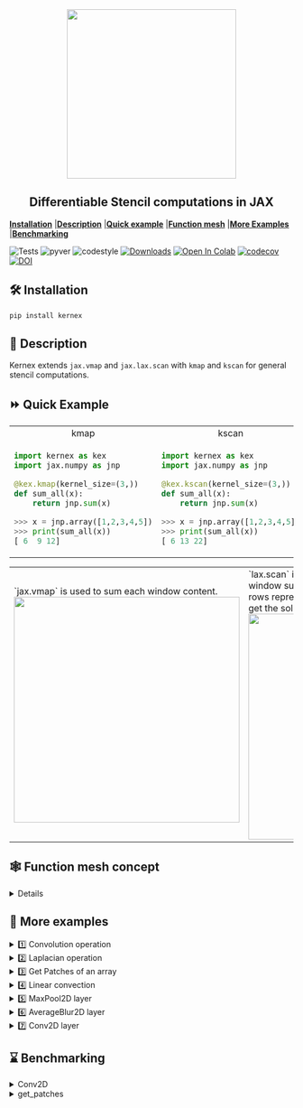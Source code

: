 <div align = "center">
<img  width=300px src="assets/kernexlogo.svg" align="center">
</div>

<h2 align="center">Differentiable Stencil computations in JAX </h2>

[**Installation**](#Installation)
|[**Description**](#Description)
|[**Quick example**](#QuickExample)
|[**Function mesh**](#FunctionMesh)
|[**More Examples**](#MoreExamples)
|[**Benchmarking**](#Benchmarking)

![Tests](https://github.com/ASEM000/kernex/actions/workflows/tests.yml/badge.svg)
![pyver](https://img.shields.io/badge/python-3.7%203.8%203.9%203.10-red)
![codestyle](https://img.shields.io/badge/codestyle-black-lightgrey)
[![Downloads](https://pepy.tech/badge/kernex)](https://pepy.tech/project/kernex)
[![Open In Colab](https://colab.research.google.com/assets/colab-badge.svg)](https://colab.research.google.com/drive/14UEqKzIyZsDzQ9IMeanvztXxbbbatTYV?usp=sharing)
[![codecov](https://codecov.io/gh/ASEM000/kernex/branch/main/graph/badge.svg?token=3KLL24Z94I)](https://codecov.io/gh/ASEM000/kernex)
[![DOI](https://zenodo.org/badge/512400616.svg)](https://zenodo.org/badge/latestdoi/512400616)

## 🛠️ Installation<a id="Installation"></a>

```python
pip install kernex
```

## 📖 Description<a id="Description"></a>

Kernex extends `jax.vmap` and `jax.lax.scan` with `kmap` and `kscan` for general stencil computations.

## ⏩ Quick Example <a id="QuickExample">

<div align="center">
<table>
<tr>
<td width="50%" align="center" > kmap </td> <td align="center" > kscan </td>
</tr>
<tr>
<td>

```python
import kernex as kex 
import jax.numpy as jnp 

@kex.kmap(kernel_size=(3,))
def sum_all(x):
    return jnp.sum(x)

>>> x = jnp.array([1,2,3,4,5])
>>> print(sum_all(x))
[ 6  9 12]
```
</td>
<td>
    
```python
import kernex as kex 
import jax.numpy as jnp 

@kex.kscan(kernel_size=(3,))
def sum_all(x):
    return jnp.sum(x)

>>> x = jnp.array([1,2,3,4,5])
>>> print(sum_all(x))
[ 6 13 22]

```
</td>
</tr>
</table>

<table>
<tr>
<td width="50%">
`jax.vmap` is used to sum each window content.
<img src="assets/kmap_sum.png" width=400px>
</td>
<td>
`lax.scan` is used to update the array and the window sum is calculated sequentially.
the first three rows represents the three sequential steps used to get the solution in the last row.

<img align="center" src="assets/kscan_sum.png" width=400px>
</td>
</tr>
</table>
</div>


## 🕸️ Function mesh concept <a id="FunctionMesh">
<details>

The objective is to apply `f(x) = x^2  at index=0  and f(x) = x^3 at  index=(1,10)`

To achieve the following operation with `jax.lax.switch` , we need a list of 10 functions correspoing to each cell of the example array.
For this reason , kernex adopts a modified version of `jax.lax.switch` to reduce the number of branches required.

```python
# function applies x^2 at boundaries, and applies x^3 to to the interior

        ┌─────┬─────┬─────┬─────┬─────┬─────┬─────┬─────┬─────┬─────┐
  f =   │ x^2 │ x^3 │ x^3 │ x^3 │ x^3 │ x^3 │ x^3 │ x^3 │ x^3 │ x^3 │
        └─────┴─────┴─────┴─────┴─────┴─────┴─────┴─────┴─────┴─────┘

        ┌─────┬─────┬─────┬─────┬─────┬─────┬─────┬─────┬─────┬─────┐
 f(     │  1  │  2  │  3  │  4  │  5  │  6  │  7  │  8  │  9  │ 10  │ ) =
        └─────┴─────┴─────┴─────┴─────┴─────┴─────┴─────┴─────┴─────┘
        ┌─────┬─────┬─────┬─────┬─────┬─────┬─────┬─────┬─────┬─────┐
        │  1  │  8  │  27 │  64 │ 125 │ 216 │ 343 │ 512 │ 729 │1000 │
        └─────┴─────┴─────┴─────┴─────┴─────┴─────┴─────┴─────┴─────┘

# Gradient of this function
        ┌─────┬─────┬─────┬─────┬─────┬─────┬─────┬─────┬─────┬─────┐
df/dx = │ 2x  │3x^2 │3x^2 │3x^2 │3x^2 │3x^2 │3x^2 │3x^2 │3x^2 │3x^2 │
        └─────┴─────┴─────┴─────┴─────┴─────┴─────┴─────┴─────┴─────┘


        ┌─────┬─────┬─────┬─────┬─────┬─────┬─────┬─────┬─────┬─────┐
 df/dx( │  1  │  2  │  3  │  4  │  5  │  6  │  7  │  8  │  9  │ 10  │ ) =
        └─────┴─────┴─────┴─────┴─────┴─────┴─────┴─────┴─────┴─────┘
        ┌─────┬─────┬─────┬─────┬─────┬─────┬─────┬─────┬─────┬─────┐
        │  2  │  12 │ 27  │  48 │ 75  │ 108 │ 147 │ 192 │ 243 │ 300 │
        └─────┴─────┴─────┴─────┴─────┴─────┴─────┴─────┴─────┴─────┘
````

<div align ="center">
<table>
<tr>
<td> Function mesh </td> <td> Array equivalent </td>
</tr>
<tr>
<td>

```python
F = kex.kmap(kernel_size=(1,))
F[0] = lambda x:x[0]**2
F[1:] = lambda x:x[0]**3





array = jnp.arange(1,11).astype('float32')
print(F(array))
>>> [1., 8., 27., 64., 125.,
... 216., 343., 512., 729., 1000.]

print(jax.grad(lambda x:jnp.sum(F(x)))(array))
>>> [2.,12.,27.,48.,75.,
... 108.,147.,192.,243.,300.]

```

</td>
<td>

```python
def F(x):
    f1 = lambda x:x**2
    f2 = lambda x:x**3
    x = x.at[0].set(f1(x[0]))
    x = x.at[1:].set(f2(x[1:]))
    return x

array = jnp.arange(1,11).astype('float32')
print(F(array))
>>> [1., 8., 27., 64., 125.,
... 216., 343., 512., 729., 1000.]

print(jax.grad(lambda x: jnp.sum(F(x)))(array))
>>> [2.,12.,27.,48.,75.,
... 108.,147.,192.,243.,300.]
```

</td>
</tr>
</table>

Additionally , we can combine the function mesh concept with stencil computation for scientific computing.
See Linear convection in **More examples** section

</div>

</details>

## 🔢 More examples<a id="MoreExamples"></a>


<details>
<summary>1️⃣ Convolution operation</summary>

```python
import jax
import jax.numpy as jnp
import kernex as kex

@jax.jit
@kex.kmap(
    kernel_size= (3,3,3),
    padding = ('valid','same','same'))
def kernex_conv2d(x,w):
    # JAX channel first conv2d with 3x3x3 kernel_size 
    return jnp.sum(x*w)
````
</details>

<details>
<summary>2️⃣ Laplacian operation</summary>

```python
# see also
# https://numba.pydata.org/numba-doc/latest/user/stencil.html#basic-usage
import jax
import jax.numpy as jnp
import kernex as kex

@kex.kmap(
    kernel_size=(3,3),
    padding= 'valid',
    relative=True) # `relative`= True enables relative indexing
def laplacian(x):
    return ( 0*x[1,-1]  + 1*x[1,0]   + 0*x[1,1] +
             1*x[0,-1]  +-4*x[0,0]   + 1*x[0,1] +
             0*x[-1,-1] + 1*x[-1,0]  + 0*x[-1,1] )

# apply laplacian
>>> print(laplacian(jnp.ones([10,10])))
DeviceArray(
    [[0., 0., 0., 0., 0., 0., 0., 0.],
    [0., 0., 0., 0., 0., 0., 0., 0.],
    [0., 0., 0., 0., 0., 0., 0., 0.],
    [0., 0., 0., 0., 0., 0., 0., 0.],
    [0., 0., 0., 0., 0., 0., 0., 0.],
    [0., 0., 0., 0., 0., 0., 0., 0.],
    [0., 0., 0., 0., 0., 0., 0., 0.],
    [0., 0., 0., 0., 0., 0., 0., 0.]], dtype=float32)

```

</details>

<details><summary>3️⃣ Get Patches of an array</summary>

```python
import jax
import jax.numpy as jnp
import kernex as kex

@kex.kmap(kernel_size=(3,3),relative=True)
def identity(x):
    # similar to numba.stencil
    # this function returns the top left cell in the padded/unpadded kernel view
    # or center cell if `relative`=True
    return x[0,0]

# unlike numba.stencil , vector output is allowed in kernex
# this function is similar to
# `jax.lax.conv_general_dilated_patches(x,(3,),(1,),padding='same')`
@jax.jit
@kex.kmap(kernel_size=(3,3),padding='same')
def get_3x3_patches(x):
    # returns 5x5x3x3 array
    return x

mat = jnp.arange(1,26).reshape(5,5)
>>> print(mat)
[[ 1  2  3  4  5]
 [ 6  7  8  9 10]
 [11 12 13 14 15]
 [16 17 18 19 20]
 [21 22 23 24 25]]


# get the view at array index = (0,0)
>>> print(get_3x3_patches(mat)[0,0])
[[0 0 0]
 [0 1 2]
 [0 6 7]]
```

</details>

<details>
<summary>4️⃣ Linear convection </summary>

$\Large {\partial u \over \partial t} + c {\partial u \over \partial x} = 0$ <br> <br>
$\Large u_i^{n} = u_i^{n-1} - c \frac{\Delta t}{\Delta x}(u_i^{n-1}-u_{i-1}^{n-1})$

<div align ="center">
<table>
<tr>
<td> Problem setup </td> <td> Stencil view  </td>
</tr>
<tr>
<td>

<img src="assets/linear_convection_init.png" width="500px">

</td>
<td>

<img src="assets/linear_convection_view.png" width="500px">

</td>
</tr>
</table>
</div>


```python
import jax
import jax.numpy as jnp
import kernex as kex
import matplotlib.pyplot as plt

# see https://nbviewer.org/github/barbagroup/CFDPython/blob/master/lessons/01_Step_1.ipynb

tmax,xmax = 0.5,2.0
nt,nx = 151,51
dt,dx = tmax/(nt-1) , xmax/(nx-1)
u = jnp.ones([nt,nx])
c = 0.5

# kscan moves sequentially in row-major order and updates in-place using lax.scan.

F = kernex.kscan(
        kernel_size = (3,3),
        padding = ((1,1),(1,1)),
        named_axis={0:'n',1:'i'},  # n for time axis , i for spatial axis (optional naming)
        relative=True
        )


# boundary condtion as a function
def bc(u):
    return 1

# initial condtion as a function
def ic1(u):
    return 1

def ic2(u):
    return 2

def linear_convection(u):
    return ( u['i','n-1'] - (c*dt/dx) * (u['i','n-1'] - u['i-1','n-1']) )


F[:,0]  = F[:,-1] = bc # assign 1 for left and right boundary for all t

# square wave initial condition
F[:,:int((nx-1)/4)+1] = F[:,int((nx-1)/2):] = ic1
F[0:1, int((nx-1)/4)+1 : int((nx-1)/2)] = ic2

# assign linear convection function for
# interior spatial location [1:-1]
# and start from t>0  [1:]
F[1:,1:-1] = linear_convection

kx_solution = F(jnp.array(u))

plt.figure(figsize=(20,7))
for line in kx_solution[::20]:
    plt.plot(jnp.linspace(0,xmax,nx),line)
```

![image](assets/linear_convection.svg)

</details>

<details>
<summary >5️⃣ MaxPool2D layer</summary>

```python
# pip install pytreeclass
import jax
import jax.numpy as jnp 
import kernex as kex
import pytreeclass as pytc  # dataclass-like decorator for JAX

@pytc.treeclass
class MaxPool2D:

    kernel_size: tuple[int, ...] | int = pytc.static_field() # Exclude from JAX computations
    strides: tuple[int, ...] | int = pytc.static_field()
    padding: tuple[int, ...] | int | str = pytc.static_field()

    def __init__(self, *, kernel_size=(2, 2), strides=2, padding="valid"):

        self.kernel_size = kernel_size
        self.strides = strides
        self.padding = padding

    def __call__(self, x):

        @jax.vmap # apply on batch dimension
        @jax.vmap # apply on channels dimension
        @kex.kmap(
            kernel_size=self.kernel_size,
            strides=self.strides,
            padding=self.padding)
        def _maxpool2d(x):
            return jnp.max(x)

        return _maxpool2d(x)


layer = MaxPool2D(kernel_size=(2,2),strides=(2,2),padding='same')
array = jnp.arange(1,26).reshape(1,1,5,5) # batch,channel,row,col

>>> print(array)
[[[[ 1  2  3  4  5]
   [ 6  7  8  9 10]
   [11 12 13 14 15]
   [16 17 18 19 20]
   [21 22 23 24 25]]]]

>>> print(layer(array))
[[[[ 7  9 10]
   [17 19 20]
   [22 24 25]]]]
```

</details>

<details>
<summary>6️⃣ AverageBlur2D layer</summary>

```python
import os
from PIL import Image
import matplotlib.pyplot as plt

import jax
import jax.numpy as jnp 
import kernex as kex
import pytreeclass as pytc  # dataclass-like decorator for JAX

@pytc.treeclass
class AverageBlurLayer:
  '''channels first'''

  in_channels  : int
  kernel_size : tuple[int]

  def __init__(self,in_channels,kernel_size):

    self.in_channels = in_channels
    self.kernel_size = kernel_size


  def __call__(self,x):

    @jax.vmap # vectorize on batch dim
    @jax.vmap # vectorize on channels
    @kex.kmap(kernel_size=(*self.kernel_size,),padding='same')
    def average_blur(x):
      kernel = jnp.ones([*self.kernel_size])/jnp.array(self.kernel_size).prod()
      return jnp.sum(x*(kernel),dtype=jnp.float32)

    return average_blur(x).astype(jnp.uint8)

```

```python
img = Image.open(os.path.join('assets','puppy.png'))
>>> img
```

![image](assets/puppy.png)

```python
batch_img = jnp.einsum('HWC->CHW' ,jnp.array(img))[None] # make it channel first and add batch dim

layer = jax.jit(AverageBlurLayer(in_channels=4,kernel_size=(25,25)))
blurred_image = layer(batch_img)
blurred_image = jnp.einsum('CHW->HWC' ,blurred_image[0])
plt.figure(figsize=(20,20))
plt.imshow(blurred_image)
```

![image](assets/blurpuppy.png)

</details>

<details><summary>7️⃣ Conv2D layer</summary>

```python
import jax
import jax.numpy as jnp 
import kernex as kex
import pytreeclass as pytc  # dataclass-like decorator for JAX

@pytc.treeclass
class Conv2D:

    weight: jnp.ndarray
    bias: jnp.ndarray

    in_channels: int = pytc.static_field()
    out_channels: int = pytc.static_field()
    kernel_size: tuple[int, ...] | int = pytc.static_field()
    strides: tuple[int, ...] | int = pytc.static_field()
    padding: tuple[int, ...] | int | str = pytc.static_field()

    def __init__(self,
        *,
        in_channels,
        out_channels,
        kernel_size,
        strides=1,
        padding=("same", "same"),
        key=jax.random.PRNGKey(0),
        use_bias=True,
        kernel_initializer=jax.nn.initializers.kaiming_uniform()):

        self.weight = kernel_initializer(
            key, (out_channels, in_channels, *kernel_size))
        self.bias = (jnp.zeros(
            (out_channels, *((1, ) * len(kernel_size)))) if use_bias else None)

        self.in_channels = in_channels
        self.out_channels = out_channels
        self.kernel_size = kernel_size
        self.strides = strides
        self.padding = ("valid", ) + padding

    def __call__(self, x):

        @kex.kmap(
            kernel_size=(self.in_channels, *self.kernel_size),
            strides=self.strides,
            padding=self.padding)
        def _conv2d(x, w):
            return jnp.sum(x * w)

        @jax.vmap # vectorize on batch dimension
        def fwd_image(image):
            # filters shape is OIHW
            # vectorize on filters output dimension
            return vmap(lambda w: _conv2d(image, w))(self.weight)[:, 0] + (
                self.bias if self.bias is not None else 0)

        return fwd_image(x)

```

   </details>


## ⌛ Benchmarking<a id="Benchmarking"></a>

<details><summary>Conv2D</summary>

```python
# testing and benchmarking convolution
# for complete benchmarking check /tests_and_benchmark

# 3x1024x1024 Input
C,H = 3,1024

@jax.jit
def jax_conv2d(x,w):
    return jax.lax.conv_general_dilated(
        lhs = x,
        rhs = w,
        window_strides = (1,1),
        padding = 'SAME',
        dimension_numbers = ('NCHW', 'OIHW', 'NCHW'),)[0]


x = jax.random.normal(jax.random.PRNGKey(0),(C,H,H))
xx = x[None]
w = jax.random.normal(jax.random.PRNGKey(0),(C,3,3))
ww = w[None]

# assert equal
np.testing.assert_allclose(kernex_conv2d(x,w),jax_conv2d(xx,ww),atol=1e-3)

# Mac M1 CPU
# check tests_and_benchmark folder for more.

%timeit kernex_conv2d(x,w).block_until_ready()
# 3.96 ms ± 272 µs per loop (mean ± std. dev. of 7 runs, 100 loops each)

%timeit jax_conv2d(xx,ww).block_until_ready()
# 27.5 ms ± 993 µs per loop (mean ± std. dev. of 7 runs, 10 loops each)
```

</details>

<details><summary>get_patches</summary>

```python
# benchmarking `get_patches` with `jax.lax.conv_general_dilated_patches`
# On Mac M1 CPU

@jax.jit
@kex.kmap(kernel_size=(3,),padding='same')
def get_patches(x):
    return x

@jax.jit
def jax_get_patches(x):
    return jax.lax.conv_general_dilated_patches(x,(3,),(1,),padding='same')

x = jnp.ones([1_000_000])
xx = jnp.ones([1,1,1_000_000])

np.testing.assert_allclose(
    get_patches(x),
    jax_get_patches(xx).reshape(-1,1_000_000).T)

>> %timeit get_patches(x).block_until_ready()
>> %timeit jax_get_patches(xx).block_until_ready()

1.73 ms ± 92.7 µs per loop (mean ± std. dev. of 7 runs, 1,000 loops each)
10.6 ms ± 337 µs per loop (mean ± std. dev. of 7 runs, 100 loops each)
```

</details>
